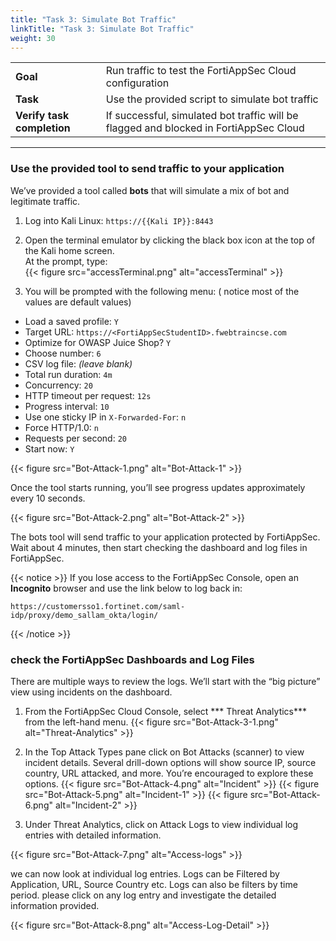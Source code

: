 ```yaml
---
title: "Task 3: Simulate Bot Traffic"
linkTitle: "Task 3: Simulate Bot Traffic"
weight: 30
---
```


|                            |    |  
|----------------------------|----
| **Goal**                   | Run traffic to test the FortiAppSec Cloud configuration  
| **Task**                   | Use the provided script to simulate bot traffic  
| **Verify task completion** | If successful, simulated bot traffic will be flagged and blocked in FortiAppSec Cloud  

---

### Use the provided tool to send traffic to your application

We’ve provided a tool called **bots** that will simulate a mix of bot and legitimate traffic.

1. Log into Kali Linux:  ```https://{{Kali IP}}:8443```

2. Open the terminal emulator by clicking the black box icon at the top of the Kali home screen.  
At the prompt, type:  
    {{< figure src="accessTerminal.png" alt="accessTerminal" >}}


3. You will be prompted with the following menu: ( notice most of the values are default values)

- Load a saved profile: `Y`  
- Target URL: `https://<FortiAppSecStudentID>.fwebtraincse.com`  
- Optimize for OWASP Juice Shop? `Y`  
- Choose number: `6`  
- CSV log file: *(leave blank)*  
- Total run duration: `4m`  
- Concurrency: `20`  
- HTTP timeout per request: `12s`  
- Progress interval: `10`  
- Use one sticky IP in `X-Forwarded-For`: `n`  
- Force HTTP/1.0: `n`  
- Requests per second: `20`  
- Start now: `Y`

{{< figure src="Bot-Attack-1.png" alt="Bot-Attack-1" >}}

Once the tool starts running, you’ll see progress updates approximately every 10 seconds.

{{< figure src="Bot-Attack-2.png" alt="Bot-Attack-2" >}}

The bots tool will send traffic to your application protected by FortiAppSec.
Wait about 4 minutes, then start checking the dashboard and log files in FortiAppSec.


{{< notice >}}
If you lose access to the FortiAppSec Console, open an <strong>Incognito</strong> browser and use the link below to log back in:

<pre><code>https://customersso1.fortinet.com/saml-idp/proxy/demo_sallam_okta/login/</code></pre>
{{< /notice >}}


### check the FortiAppSec Dashboards and Log Files

There are multiple ways to review the logs. We’ll start with the “big picture” view using incidents on the dashboard.

 1.  From the FortiAppSec Cloud Console, select *** Threat Analytics*** from the left-hand menu.
 {{< figure src="Bot-Attack-3-1.png" alt="Threat-Analytics" >}}

 2. In the Top Attack Types pane click on Bot Attacks (scanner) to view incident details.
  Several drill-down options will show source IP, source country, URL attacked, and more.
  You’re encouraged to explore these options. 
 {{< figure src="Bot-Attack-4.png" alt="Incident" >}}
 {{< figure src="Bot-Attack-5.png" alt="Incident-1" >}}
 {{< figure src="Bot-Attack-6.png" alt="Incident-2" >}}

 3. Under Threat Analytics, click on Attack Logs to view individual log entries with detailed information.

 {{< figure src="Bot-Attack-7.png" alt="Access-logs" >}}

we can now look at individual log entries. Logs can be Filtered by Application, URL, Source Country etc. Logs can also be filters by time period. 
please click on any log entry and investigate the detailed information provided. 

{{< figure src="Bot-Attack-8.png" alt="Access-Log-Detail" >}}